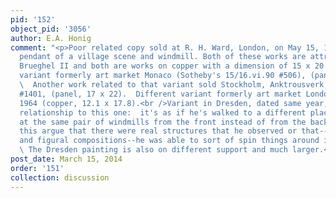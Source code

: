 ```yaml
---
pid: '152'
object_pid: '3056'
author: E.A. Honig
comment: "<p>Poor related copy sold at R. H. Ward, London, on May 15, 1934 with a
  pendant of a village scene and windmill. Both of these works are attributed as Jan
  Brueghel II and both are works on copper with a dimension of 15 x 20.5 cm.<br />Poor
  variant formerly art market Monaco (Sotheby's 15/16.vi.90 #506), (panel, 17 x 20).
  \  Another work related to that variant sold Stockholm, Anktrousverk, 22/23.v.01
  #1401, (panel, 17 x 22).  Different variant formerly art market London: Koetser
  1964 (copper, 12.1 x 17.8).<br />Variant in Dresden, dated same year, has fascinating
  relationship to this one:  it's as if he's walked to a different place and looked
  at the same pair of windmills from the front instead of from the back.  Query does
  this argue that there were real structures that he observed or that--as with Rembrandt
  and figural compositions--he was able to sort of spin things around in his imagination?
  \ The Dresden painting is also on different support and much larger.</p>"
post_date: March 15, 2014
order: '151'
collection: discussion
---
```

